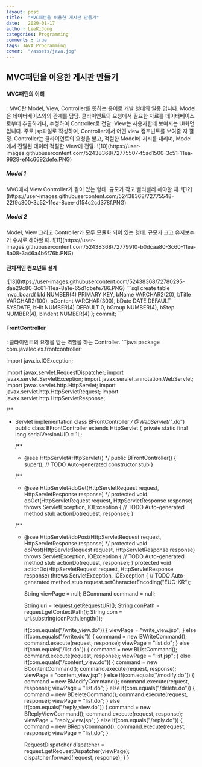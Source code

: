 ```yaml
---
layout: post
title:  "MVC패턴을 이용한 게시판 만들기"
date:   2020-01-17
author: LeeKiJong
categories: Programming
comments : true
tags: JAVA Programming
cover:  "/assets/java.jpg"
---
```

<h2>MVC패턴을 이용한 게시판 만들기</h2>
<h4>MVC패턴의 이해</h4>
: MVC란 Model, View, Controller를 뜻하는 용어로 개발 형태의 일종 입니다.  
Model은 데이터베이스와의 관계를 담당. 클라이언트의 요청에서 필요한 자료를 데이터베이스로부터 추출하거나, 수정하여 Controller로 전달.  
View는 사용자한테 보여지는 UI화면입니다. 주로 jsp파일로 작성하며, Controller에서 어떤 view 컴포넌트를 보여줄 지 결정.  
Controller는 클라이언트의 요청을 받고, 적절한 Model에 지시를 내리며, Model에서 전달된 데이터 적절한 View에 전달.  
![10](https://user-images.githubusercontent.com/52438368/72775507-f5ad1500-3c51-11ea-9929-ef4c6692defe.PNG)  
<h5>Model 1</h5>
MVC에서 View Controller가 같이 있는 형태.  
규모가 작고 빨리빨리 해야할 때.  
![12](https://user-images.githubusercontent.com/52438368/72775548-22f9c300-3c52-11ea-8cee-d154c2cd378f.PNG)  
<h5>Model 2</h5>
Model, View 그리고 Controller가 모두 모듈화 되어 있는 형태.  
규모가 크고 유지보수가 수시로 해야할 때.  
![11](https://user-images.githubusercontent.com/52438368/72779910-b0dcaa80-3c60-11ea-8a08-3a46a4b6f76b.PNG)  
<h4>전체적인 컴포넌트 설계</h4>
![13](https://user-images.githubusercontent.com/52438368/72780295-dae29c80-3c61-11ea-8a1e-65d1dbefe786.PNG)  
```sql
create table mvc_board(
    bId NUMBER(4) PRIMARY KEY,
    bName VARCHAR2(20),
    bTitle VARCHAR2(100),
    bContent VARCHAR(300),
    bDate DATE DEFAULT SYSDATE,
    bHit NUMBER(4) DEFAULT 0,
    bGroup NUMBER(4),
    bStep NUMBER(4),
    bIndent NUMBER(4)
);
commit;
```
<h4>FrontController</h4>
: 클라이언트의 요청을 받는 역할을 하는 Controller.  
```java
package com.javalec.ex.frontcontroller;

import java.io.IOException;

import javax.servlet.RequestDispatcher;
import javax.servlet.ServletException;
import javax.servlet.annotation.WebServlet;
import javax.servlet.http.HttpServlet;
import javax.servlet.http.HttpServletRequest;
import javax.servlet.http.HttpServletResponse;

/**
 * Servlet implementation class BFrontController
 */
@WebServlet("*.do")
public class BFrontController extends HttpServlet {
	private static final long serialVersionUID = 1L;
       
    /**
     * @see HttpServlet#HttpServlet()
     */
    public BFrontController() {
        super();
        // TODO Auto-generated constructor stub
    }

	/**
	 * @see HttpServlet#doGet(HttpServletRequest request, HttpServletResponse response)
	 */
	protected void doGet(HttpServletRequest request, HttpServletResponse response) throws ServletException, IOException {
		// TODO Auto-generated method stub
		actionDo(request, response);
	}

	/**
	 * @see HttpServlet#doPost(HttpServletRequest request, HttpServletResponse response)
	 */
	protected void doPost(HttpServletRequest request, HttpServletResponse response) throws ServletException, IOException {
		// TODO Auto-generated method stub
		actionDo(request, response);
	}
	protected void actionDo(HttpServletRequest request, HttpServletResponse response) throws ServletException, IOException {
		// TODO Auto-generated method stub
		request.setCharacterEncoding("EUC-KR");
		
		String viewPage = null;
		BCommand command = null;
		
		String uri = request.getRequestURI();
		String conPath = request.getContextPath();
		String com = uri.substring(conPath.length());
		
		if(com.equals("/write_view.do")) {
			viewPage = "write_view.jsp";
		} else if(com.equals("/write.do")) {
			command = new BWriteCommand();
			command.execute(request, response);
			viewPage = "list.do";
		} else if(com.equals("/list.do")) {
			command = new BListCommand();
			command.execute(request, response);
			viewPage = "list.jsp";
		} else if(com.equals("/content_view.do")) {
			command = new BContentCommand();
			command.execute(request, response);
			viewPage = "content_view.jsp";
		} else if(com.equals("/modify.do")) {
			command = new BModifyCommand();
			command.execute(request, response);
			viewPage = "list.do";
		} else if(com.equals("/delete.do")) {
			command = new BDeleteCommand();
			command.execute(request, response);
			viewPage = "list.do";
		} else if(com.equals("/reply_view.do")) {
			command = new BReplyViewCommand();
			command.execute(request, response);
			viewPage = "reply_view.jsp";
		} else if(com.equals("/reply.do")) {
			command = new BReplyCommand();
			command.execute(request, response);
			viewPage = "list.do";
		}
		
		RequestDispatcher dispatcher = request.getRequestDispatcher(viewPage);
		dispatcher.forward(request, response);
	}
}
```
